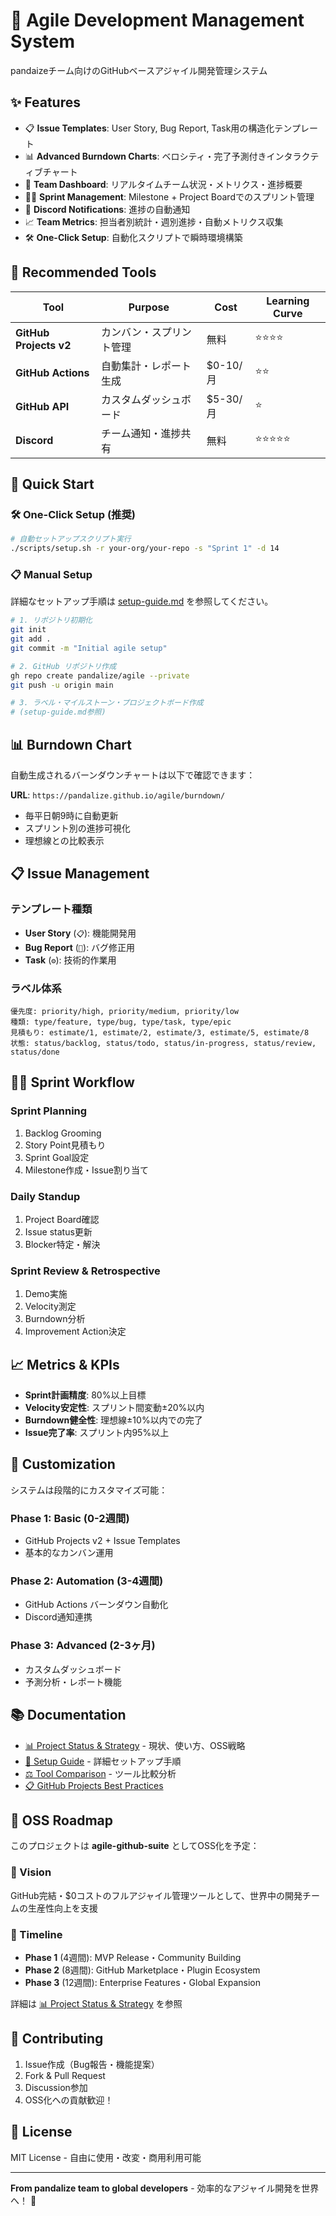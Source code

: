 # 🚀 Agile Development Management System

pandaizeチーム向けのGitHubベースアジャイル開発管理システム

## ✨ Features

- 📋 **Issue Templates**: User Story, Bug Report, Task用の構造化テンプレート
- 📊 **Advanced Burndown Charts**: ベロシティ・完了予測付きインタラクティブチャート
- 👥 **Team Dashboard**: リアルタイムチーム状況・メトリクス・進捗概要
- 🏃‍♂️ **Sprint Management**: Milestone + Project Boardでのスプリント管理
- 🔔 **Discord Notifications**: 進捗の自動通知
- 📈 **Team Metrics**: 担当者別統計・週別進捗・自動メトリクス収集
- 🛠️ **One-Click Setup**: 自動化スクリプトで瞬時環境構築

## 🎯 Recommended Tools

| Tool | Purpose | Cost | Learning Curve |
|------|---------|------|----------------|
| **GitHub Projects v2** | カンバン・スプリント管理 | 無料 | ⭐⭐⭐⭐ |
| **GitHub Actions** | 自動集計・レポート生成 | $0-10/月 | ⭐⭐ |
| **GitHub API** | カスタムダッシュボード | $5-30/月 | ⭐ |
| **Discord** | チーム通知・進捗共有 | 無料 | ⭐⭐⭐⭐⭐ |

## 🚀 Quick Start

### 🛠️ One-Click Setup (推奨)
```bash
# 自動セットアップスクリプト実行
./scripts/setup.sh -r your-org/your-repo -s "Sprint 1" -d 14
```

### 📋 Manual Setup
詳細なセットアップ手順は [setup-guide.md](setup-guide.md) を参照してください。

```bash
# 1. リポジトリ初期化
git init
git add .
git commit -m "Initial agile setup"

# 2. GitHub リポジトリ作成
gh repo create pandalize/agile --private
git push -u origin main

# 3. ラベル・マイルストーン・プロジェクトボード作成
# (setup-guide.md参照)
```

## 📊 Burndown Chart

自動生成されるバーンダウンチャートは以下で確認できます：

**URL**: `https://pandalize.github.io/agile/burndown/`

- 毎平日朝9時に自動更新
- スプリント別の進捗可視化
- 理想線との比較表示

## 📋 Issue Management

### テンプレート種類
- **User Story** (`📋`): 機能開発用
- **Bug Report** (`🐛`): バグ修正用  
- **Task** (`⚙️`): 技術的作業用

### ラベル体系
```
優先度: priority/high, priority/medium, priority/low
種類: type/feature, type/bug, type/task, type/epic
見積もり: estimate/1, estimate/2, estimate/3, estimate/5, estimate/8
状態: status/backlog, status/todo, status/in-progress, status/review, status/done
```

## 🏃‍♂️ Sprint Workflow

### Sprint Planning
1. Backlog Grooming
2. Story Point見積もり
3. Sprint Goal設定
4. Milestone作成・Issue割り当て

### Daily Standup
1. Project Board確認
2. Issue status更新
3. Blocker特定・解決

### Sprint Review & Retrospective
1. Demo実施
2. Velocity測定
3. Burndown分析
4. Improvement Action決定

## 📈 Metrics & KPIs

- **Sprint計画精度**: 80%以上目標
- **Velocity安定性**: スプリント間変動±20%以内
- **Burndown健全性**: 理想線±10%以内での完了
- **Issue完了率**: スプリント内95%以上

## 🔧 Customization

システムは段階的にカスタマイズ可能：

### Phase 1: Basic (0-2週間)
- GitHub Projects v2 + Issue Templates
- 基本的なカンバン運用

### Phase 2: Automation (3-4週間)  
- GitHub Actions バーンダウン自動化
- Discord通知連携

### Phase 3: Advanced (2-3ヶ月)
- カスタムダッシュボード
- 予測分析・レポート機能

## 📚 Documentation

- [📊 Project Status & Strategy](project-status-and-strategy.md) - 現状、使い方、OSS戦略
- [🔧 Setup Guide](setup-guide.md) - 詳細セットアップ手順
- [⚖️ Tool Comparison](agile-tools-comparison.md) - ツール比較分析
- [📋 GitHub Projects Best Practices](https://docs.github.com/en/issues/planning-and-tracking-with-projects/learning-about-projects/best-practices-for-projects)

## 🚀 OSS Roadmap

このプロジェクトは **agile-github-suite** としてOSS化を予定：

### 🎯 Vision
GitHub完結・$0コストのフルアジャイル管理ツールとして、世界中の開発チームの生産性向上を支援

### 📅 Timeline
- **Phase 1** (4週間): MVP Release・Community Building
- **Phase 2** (8週間): GitHub Marketplace・Plugin Ecosystem  
- **Phase 3** (12週間): Enterprise Features・Global Expansion

詳細は [📊 Project Status & Strategy](project-status-and-strategy.md) を参照

## 🤝 Contributing

1. Issue作成（Bug報告・機能提案）
2. Fork & Pull Request  
3. Discussion参加
4. OSS化への貢献歓迎！

## 📄 License

MIT License - 自由に使用・改変・商用利用可能

---

**From pandalize team to global developers** - 効率的なアジャイル開発を世界へ！ 🌟
